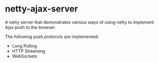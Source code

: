 netty-ajax-server
=================

A netty server that demonstrates various ways of using netty to implement Ajax push to the browser.

The following push protocols are implemented:

 * Long Polling
 * HTTP Streaming
 * WebSockets

